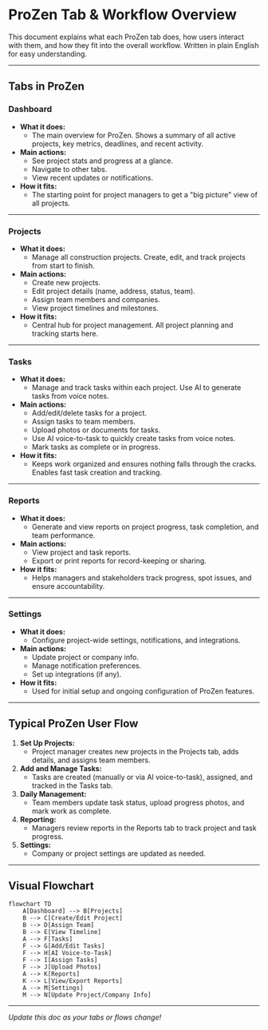 # ProZen Tab & Workflow Overview

This document explains what each ProZen tab does, how users interact with them, and how they fit into the overall workflow. Written in plain English for easy understanding.

---

## Tabs in ProZen

### Dashboard
- **What it does:**
  - The main overview for ProZen. Shows a summary of all active projects, key metrics, deadlines, and recent activity.
- **Main actions:**
  - See project stats and progress at a glance.
  - Navigate to other tabs.
  - View recent updates or notifications.
- **How it fits:**
  - The starting point for project managers to get a "big picture" view of all projects.

---

### Projects
- **What it does:**
  - Manage all construction projects. Create, edit, and track projects from start to finish.
- **Main actions:**
  - Create new projects.
  - Edit project details (name, address, status, team).
  - Assign team members and companies.
  - View project timelines and milestones.
- **How it fits:**
  - Central hub for project management. All project planning and tracking starts here.

---

### Tasks
- **What it does:**
  - Manage and track tasks within each project. Use AI to generate tasks from voice notes.
- **Main actions:**
  - Add/edit/delete tasks for a project.
  - Assign tasks to team members.
  - Upload photos or documents for tasks.
  - Use AI voice-to-task to quickly create tasks from voice notes.
  - Mark tasks as complete or in progress.
- **How it fits:**
  - Keeps work organized and ensures nothing falls through the cracks. Enables fast task creation and tracking.

---

### Reports
- **What it does:**
  - Generate and view reports on project progress, task completion, and team performance.
- **Main actions:**
  - View project and task reports.
  - Export or print reports for record-keeping or sharing.
- **How it fits:**
  - Helps managers and stakeholders track progress, spot issues, and ensure accountability.

---

### Settings
- **What it does:**
  - Configure project-wide settings, notifications, and integrations.
- **Main actions:**
  - Update project or company info.
  - Manage notification preferences.
  - Set up integrations (if any).
- **How it fits:**
  - Used for initial setup and ongoing configuration of ProZen features.

---

## Typical ProZen User Flow

1. **Set Up Projects:**
   - Project manager creates new projects in the Projects tab, adds details, and assigns team members.
2. **Add and Manage Tasks:**
   - Tasks are created (manually or via AI voice-to-task), assigned, and tracked in the Tasks tab.
3. **Daily Management:**
   - Team members update task status, upload progress photos, and mark work as complete.
4. **Reporting:**
   - Managers review reports in the Reports tab to track project and task progress.
5. **Settings:**
   - Company or project settings are updated as needed.

---

## Visual Flowchart

```mermaid
flowchart TD
    A[Dashboard] --> B[Projects]
    B --> C[Create/Edit Project]
    B --> D[Assign Team]
    B --> E[View Timeline]
    A --> F[Tasks]
    F --> G[Add/Edit Tasks]
    F --> H[AI Voice-to-Task]
    F --> I[Assign Tasks]
    F --> J[Upload Photos]
    A --> K[Reports]
    K --> L[View/Export Reports]
    A --> M[Settings]
    M --> N[Update Project/Company Info]
```

---

*Update this doc as your tabs or flows change!* 